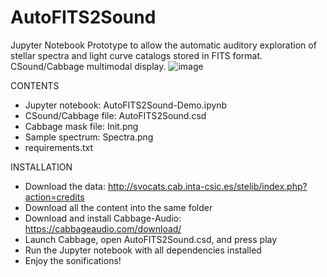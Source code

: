 # AutoFITS2Sound
Jupyter Notebook Prototype to allow the automatic auditory exploration of stellar spectra and light curve catalogs stored in FITS format. CSound/Cabbage multimodal display.
![image](https://github.com/AuditoryVO/AutoFITS2Sound/assets/144262864/414f5177-a180-4c83-9c95-273eadbdc911)


CONTENTS
- Jupyter notebook: AutoFITS2Sound-Demo.ipynb
- CSound/Cabbage file: AutoFITS2Sound.csd
- Cabbage mask file: Init.png
- Sample spectrum: Spectra.png
- requirements.txt

INSTALLATION
- Download the data: http://svocats.cab.inta-csic.es/stelib/index.php?action=credits
- Download all the content into the same folder
- Download and install Cabbage-Audio: https://cabbageaudio.com/download/
- Launch Cabbage, open AutoFITS2Sound.csd, and press play
- Run the Jupyter notebook with all dependencies installed
- Enjoy the sonifications!

